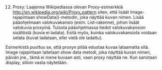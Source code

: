 12.	Proxy: Laajenna Wikipediassa olevan Proxy-esimerkkiä  http://en.wikipedia.org/wiki/Proxy_pattern siten, että lisäät Image-rajapintaan showData()-metodin, joka näyttää kuvan nimen. Lisää pääohjelmaan valokuvakansio (esim. List-rakenne), johon lisäät valokuvia proxyinä. Tulosta pääohjelmassa tiedot valokuvakansion sisällöstä (kuvia ei ladata). Esitä myös, kuinka valokuvakansiota voidaan selata (kuvat ladataan, ellei vielä ole ladattu).

Esimerkistä puuttuu se, että proxyn pitää edustaa kuvaa lataamatta sitä. Image rajapintaan laitetaan show data metodi, joka näyttää kuvan nimen, päivän jne., tämä ei mene kuvaan asti, vaan proxy näyttää ne.  Kun sanotaan display, silloin vasta näytetään.
